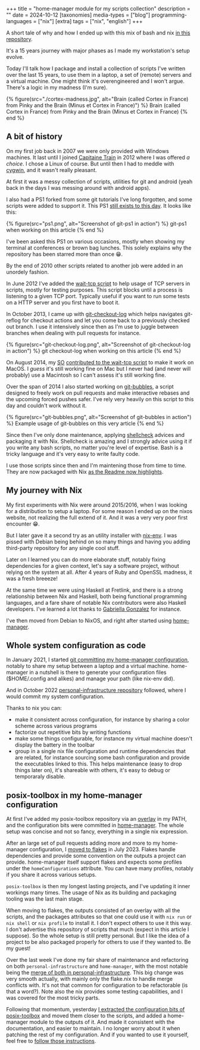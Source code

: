 +++
title = "home-manager module for my scripts collection"
description = ""
date = 2024-10-12
[taxonomies]
media-types = ["blog"]
programming-languages = ["nix"]
[extra]
tags = ["nix", "english"]
+++

A short tale of why and how I ended up with this mix of bash and nix [in this repository](https://github.com/ptitfred/posix-toolbox).

It's a 15 years journey with major phases as I made my workstation's setup evolve.

Today I'll talk how I package and install a collection of scripts I've written over the last 15 years, to use them in a laptop, a set of (remote) servers and a virtual machine. One might think it's overengineered and I won't argue. There's a logic in my madness (I'm sure).

{% figure(src="./cortex-madness.jpg", alt="Brain (called Cortex in France) from Pinky and the Brain (Minus et Cortex in France)") %}
Brain (called Cortex in France) from Pinky and the Brain (Minus et Cortex in France)
{% end %}

## A bit of history

On my first job back in 2007 we were only provided with Windows machines. It last until I joined [Capitaine Train](https://medium.com/@ptitfred/diaspora-cc1addb9182b) in 2012 where I was offered _a choice_. I chose a Linux of course. But until then I had to meddle with [cygwin](https://www.cygwin.com/), and it wasn't really pleasant.

At first it was a messy collection of scripts, utilities for git and android (yeah back in the days I was messing around with android apps).

I also had a PS1 forked from some git tutorials I've long forgotten, and some scripts were added to support it. This PS1 [still exists to this day](https://github.com/ptitfred/posix-toolbox/blob/main/src/git-ps1/git-ps1.sh). It looks like this:

{% figure(src="ps1.png", alt="Screenshot of git-ps1 in action") %}
git-ps1 when working on this article
{% end %}

I've been asked this PS1 on various occasions, mostly when showing my terminal at conferences or brown bag lunches. This solely explains why the repository has been starred more than once :grin:.

By the end of 2010 other scripts related to another job were added in an unordely fashion.

In June 2012 I've added the [wait-tcp script](https://github.com/ptitfred/posix-toolbox/blob/main/src/wait-tcp/wait-tcp.sh) to help usage of TCP servers in scripts, mostly for testing purposes. This script blocks until a process is listening to a given TCP port. Typically useful if you want to run some tests on a HTTP server and you first have to boot it.

In October 2013, I came up with [git-checkout-log](https://github.com/ptitfred/posix-toolbox/blob/main/src/git-checkout-log/git-checkout-log.sh) which helps navigates git-reflog for checkout actions and let you come back to a previously checked out branch. I use it intensively since then as I'm use to juggle between branches when dealing with pull requests for instance.

{% figure(src="git-checkout-log.png", alt="Screenshot of git-checkout-log in action") %}
git checkout-log when working on this article
{% end %}

On August 2014, my [SO](https://celine.louvet.me/) [contributed to the wait-tcp script](https://github.com/ptitfred/posix-toolbox/commit/fb2b2194a3df912c78f6a7e7e038d96f1439dfc4) to make it work on MacOS. I _guess_ it's still working fine on Mac but I never had (and never will probably) use a Macintosh so I can't assess it's still working fine.

Over the span of 2014 I also started working on [git-bubbles](https://github.com/ptitfred/posix-toolbox/blob/main/src/git-bubbles/git-bubbles.sh), a script designed to freely work on pull requests and make interactive rebases and the upcoming forced pushes safer. I've rely very heavily on this script to this day and couldn't work without it.

{% figure(src="git-bubbles.png", alt="Screenshot of git-bubbles in action") %}
Example usage of git-bubbles on this very article
{% end %}

Since then I've only done maintenance, applying [shellcheck](https://www.shellcheck.net/) advices and packaging it with Nix. Shellcheck is amazing and I strongly advice using it if you write any bash scripts, no matter you're level of expertise. Bash is a tricky language and it's very easy to write faulty code.

I use those scripts since then and I'm maintening those from time to time. They are now packaged with Nix [as the Readme now highlights](https://github.com/ptitfred/posix-toolbox?tab=readme-ov-file#how-to-install).

## My journey with Nix

My first experiments with Nix were around 2015/2016, when I was looking for a distribution to setup a laptop. For some reason I ended up on the nixos website, not realizing the full extend of it. And it was a very very poor first encounter :grin:.

But I later gave it a second try as an utility installer with [nix-env](https://nixos.org/guides/nix-pills/03-enter-environment). I was pissed with Debian being behind on so many things and having you adding third-party repository for any single cool stuff.

Later on I learned you can do more elaborate stuff, notably fixing dependencies for a given context, let's say a software project, without relying on the system at all. After 4 years of Ruby and OpenSSL madness, it was a fresh breeeze!

At the same time we were using Haskell at Fretlink, and there is a strong relationship between Nix and Haskell, both being functional programming languages, and a fare share of notable Nix contributors were also Haskell developers. I've learned a lot thanks to [Gabriella Gonzalez](https://www.haskellforall.com/) for instance.

I've then moved from Debian to NixOS, and right after started using [home-manager](https://nix-community.github.io/home-manager/).

## Whole system configuration as code

In January 2021, I started [git committing my home-manager configuration](https://github.com/ptitfred/home-manager), notably to share my setup between a laptop and a virtual machine. home-manager in a nutshell is there to generate your configuration files ($HOME/.config and alikes) and manage your path (like nix-env did).

And in October 2022 [personal-infrastructure repository](https://github.com/ptitfred/personal-infrastructure) followed, where I would commit my system configuration.

Thanks to nix you can:
- make it consistent across configuration, for instance by sharing a color scheme across various programs
- factorize out repetitive bits by writing functions
- make some things configurable, for instance my virtual machine doesn't display the battery in the toolbar
- group in a single nix file configuration and runtime dependencies that are related, for instance sourcing some bash configuration and provide the executables linked to this. This helps maintenance (easy to drop things later on), it's shareable with others, it's easy to debug or temporaraly disable.

## posix-toolbox in my home-manager configuration

At first I've added my posix-toolbox repository via an [overlay](https://github.com/ptitfred/home-manager/commit/451e786e0c349a6c63f4ba2221482e5646083eae#diff-e01d02fd85aae3c6374a3d9889ba6772caca0f64cc7cc8970d185ef30916e712) in my PATH, and the configuration bits were committed in [home-manager](https://github.com/ptitfred/home-manager/commit/451e786e0c349a6c63f4ba2221482e5646083eae#diff-31229fa992b403d35ed9d8652247285873be74fb3210d541767d0cf74a231371). The whole setup was concise and not so fancy, everything in a single nix expression.

After an large set of pull requests adding more and more to my home-manager configuration, I [moved to flakes](https://github.com/ptitfred/home-manager/pull/22) in July 2023. Flakes handle dependencies and provide some convention on the outputs a project can provide. home-manager itself support flakes and expects some profiles under the `homeConfigurations` attribute. You can have many profiles, notably if you share it across various setups.

`posix-toolbox` is then my longest lasting projects, and I've updating it inner workings many times. The usage of Nix as its building and packaging tooling was the last main stage.

When moving to flakes, the outputs consisted of an overlay with all the scripts, and the packages attributes so that one could use it with `nix run` or `nix shell` or `nix profile` to install it. I don't expect others to use it this way. I don't advertise this repository of scripts that much (expect in this article I suppose). So the whole setup is still pretty personal. But I like the idea of a project to be also packaged properly for others to use if they wanted to. Be my guest!

Over the last week I've done my fair share of maintenance and refactoring on both `personal-infrastructure` and `home-manager`, with the most notable being the [merge of both in personal-infrastructure](https://github.com/ptitfred/personal-infrastructure/pull/93). This big change was very smooth actually, with mainly only the flake.nix to handle merge conflicts with. It's not that common for configuration to be refactorable (is that a word?). Note also the nix provides some testing capabilities, and I was covered for the most tricky parts.

Following that momentum, yesterday [I extracted the configuration bits of posix-toolbox](https://github.com/ptitfred/posix-toolbox/pull/37) and moved them closer to the scripts, and added a home-manager module to the outputs of it. And made it consistent with the documentation, and easier to maintain. I no longer worry about it when patching the rest of my configuration. And if you wanted to use it yourself, feel free to [follow those instructions](https://github.com/ptitfred/posix-toolbox?tab=readme-ov-file#install-via-home-manager-as-a-module).
